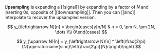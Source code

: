 **Upsampling** is expanding a [[signal]] by expanding by a factor of $N$ and inserting 0s, opposite of [[downsampling]]. Then you can [[sinc]] interpolate to recover the upsampled version.

$$
y_{\leftrightarrow N}[n] = \begin{cases}y[n/N] & n = 0, \pm N, \pm 2N, \dots \\\\ 0\end{cases}
$$

$$
y_{\uparrow N}[n] = y_{\leftrightarrow N}[n] * \left(\frac{2\pi}{N}\operatorname{sinc}\left(\frac{2\pi}{N}n\right)\right)
$$
